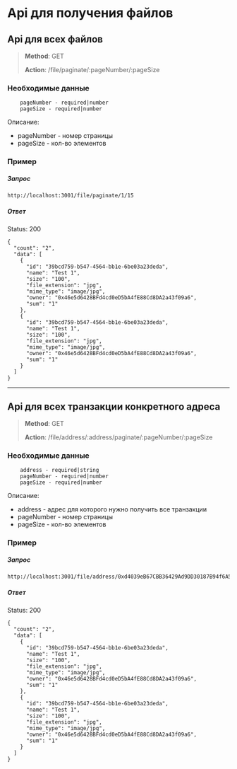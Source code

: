 # Api для получения файлов

## Api для всех файлов

> **Method**: GET
>
> **Action**: /file/paginate/:pageNumber/:pageSize

### Необходимые данные
```
	pageNumber - required|number
	pageSize - required|number
``` 

Описание:
* pageNumber - номер страницы
* pageSize - кол-во элементов

### Пример

##### Запрос
```
http://localhost:3001/file/paginate/1/15
```

##### Ответ

Status: 200

```
{
  "count": "2",
  "data": [
    {
      "id": "39bcd759-b547-4564-bb1e-6be03a23deda",
      "name": "Test 1",
      "size": "100",
      "file_extension": "jpg",
      "mime_type": "image/jpg",
      "owner": "0x46e5d6428BFd4cd0eD5bA4fE88Cd8DA2a43f09a6",
      "sum": "1"
    },
    {
      "id": "39bcd759-b547-4564-bb1e-6be03a23deda",
      "name": "Test 1",
      "size": "100",
      "file_extension": "jpg",
      "mime_type": "image/jpg",
      "owner": "0x46e5d6428BFd4cd0eD5bA4fE88Cd8DA2a43f09a6",
      "sum": "1"
    }
  ]
}
```
------
## Api для всех транзакции конкретного адреса
 
> **Method**: GET
>
> **Action**: /file/address/:address/paginate/:pageNumber/:pageSize

### Необходимые данные
```
	address - required|string
	pageNumber - required|number
	pageSize - required|number
``` 

Описание:
* address - адрес для которого нужно получить все транзакции
* pageNumber - номер страницы
* pageSize - кол-во элементов

### Пример

##### Запрос
```
http://localhost:3001/file/address/0xd4039eB67CBB36429Ad9DD30187B94f6A5122215/paginate/1/15
```

##### Ответ

Status: 200

```
{
  "count": "2",
  "data": [
    {
      "id": "39bcd759-b547-4564-bb1e-6be03a23deda",
      "name": "Test 1",
      "size": "100",
      "file_extension": "jpg",
      "mime_type": "image/jpg",
      "owner": "0x46e5d6428BFd4cd0eD5bA4fE88Cd8DA2a43f09a6",
      "sum": "1"
    },
    {
      "id": "39bcd759-b547-4564-bb1e-6be03a23deda",
      "name": "Test 1",
      "size": "100",
      "file_extension": "jpg",
      "mime_type": "image/jpg",
      "owner": "0x46e5d6428BFd4cd0eD5bA4fE88Cd8DA2a43f09a6",
      "sum": "1"
    }
  ]
}
```